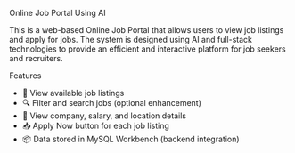  Online Job Portal Using AI

This is a web-based Online Job Portal that allows users to view job listings and apply for jobs. The system is designed using AI and full-stack technologies to provide an efficient and interactive platform for job seekers and recruiters.

 Features

- 📝 View available job listings
- 🔍 Filter and search jobs (optional enhancement)
- 🏢 View company, salary, and location details
- 📥 Apply Now button for each job listing
- 📦 Data stored in MySQL Workbench (backend integration)




